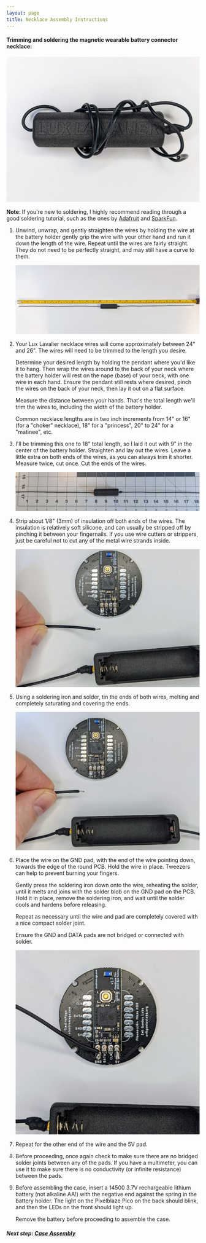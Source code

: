 ```yaml
---
layout: page
title: Necklace Assembly Instructions
---
```


#### Trimming and soldering the magnetic wearable battery connector necklace:

<img src="/assets/img/assembly/necklace/PXL_20220701_214936536.jpeg" class="img-thumbnail" />

**Note**: If you're new to soldering, I highly recommend reading through a good soldering tutorial,
such as the ones by [Adafruit](https://learn.adafruit.com/adafruit-guide-excellent-soldering)
and [SparkFun](https://learn.sparkfun.com/tutorials/how-to-solder-through-hole-soldering).

1. Unwind, unwrap, and gently straighten the wires by holding the wire at the battery holder
   gently grip the wire with your other hand and run it down the length of the wire.
   Repeat until the wires are fairly straight. They do not need to be perfectly straight,
   and may still have a curve to them.

   <img src="/assets/img/assembly/necklace/PXL_20220701_215455722.jpeg" class="img-thumbnail" />

1. Your Lux Lavalier necklace wires will come approximately between 24" and 26".
   The wires will need to be trimmed to the length you desire.

   Determine your desired length by holding the pendant where you'd like it to hang.
   Then wrap the wires around to the back of your neck where the battery holder will rest
   on the nape (base) of your neck, with one wire in each hand. Ensure the pendant still
   rests where desired, pinch the wires on the back of your neck, then lay it out on a flat
   surface.

   Measure the distance between your hands. That's the total length we'll trim the
   wires to, including the width of the battery holder.

   Common necklace lengths are in two inch increments from 14" or 16" (for a "choker" necklace),
   18" for a "princess", 20" to 24" for a "matinee", etc.

1. I'll be trimming this one to 18" total length, so I laid it out with 9" in the center of the battery holder.
   Straighten and lay out the wires. Leave a little extra on both ends of the wires, as you can always trim it
   shorter. Measure twice, cut once.
   Cut the ends of the wires.

   <img src="/assets/img/assembly/necklace/PXL_20220701_215658201.jpeg" class="img-thumbnail" />

1. Strip about 1/8" (3mm) of insulation off both ends of the wires. The insulation is relatively
   soft silicone, and can usually be stripped off by pinching it between your fingernails.
   If you use wire cutters or strippers, just be careful not to cut any of the metal wire strands inside.

   <img src="/assets/img/assembly/necklace/PXL_20220701_220132471.jpeg" class="img-thumbnail" />

1. Using a soldering iron and solder, tin the ends of both wires, melting and completely saturating
   and covering the ends.

   <img src="/assets/img/assembly/necklace/PXL_20220701_220310616.jpeg" class="img-thumbnail" />

1. Place the wire on the GND pad, with the end of the wire pointing down, towards the edge of the
   round PCB. Hold the wire in place. Tweezers can help to prevent burning your fingers.

   Gently press the soldering iron down onto the wire, reheating the solder, until it
   melts and joins with the solder blob on the GND pad on the PCB. Hold it in place,
   remove the soldering iron, and wait until the solder cools and hardens before releasing.

   Repeat as necessary until the wire and pad are completely covered with a nice compact solder joint.

   Ensure the GND and DATA pads are not bridged or connected with solder.

   <img src="/assets/img/assembly/necklace/PXL_20220701_220447293.jpeg" class="img-thumbnail" />

1. Repeat for the other end of the wire and the 5V pad.

1. Before proceeding, once again check to make sure there are no bridged solder joints between any of the pads.
   If you have a multimeter, you can use it to make sure there is no conductivity (or infinite resistance)
   between the pads.

1. Before assembling the case, insert a 14500 3.7V rechargeable lithium battery (not alkaline AA!) with the
   negative end against the spring in the battery holder. The light on the Pixelblaze Pico on the back should
   blink, and then the LEDs on the front should light up.

   Remove the battery before proceeding to assemble the case.

##### Next step: [Case Assembly](/assembly/case)
